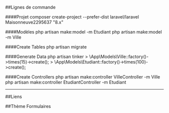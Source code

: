 ##Lignes de commande

####Projet
    composer create-project --prefer-dist laravel/laravel Maisonneuve2295637 "8.x"

####Modèles
    php artisan make:model -m Etudiant
    php artisan make:model -m Ville

####Create Tables
    php artisan migrate

####Generate Data
    php artisan tinker
    > \App\Models\Ville::factory()->times(15)->create();
    > \App\Models\Etudiant::factory()->times(100)->create();

####Create Controllers
    php artisan make:controller VilleController -m Ville
    php artisan make:controller EtudiantController -m Etudiant

--- ---
##Liens

##Thème Formulaires

